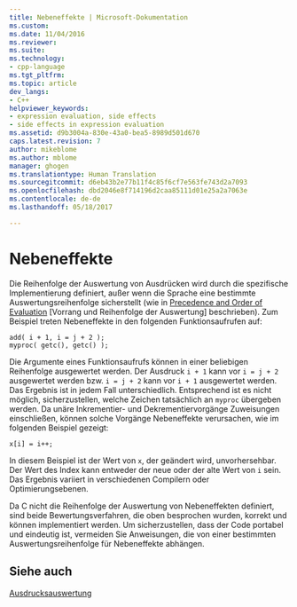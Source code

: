 ```yaml
---
title: Nebeneffekte | Microsoft-Dokumentation
ms.custom: 
ms.date: 11/04/2016
ms.reviewer: 
ms.suite: 
ms.technology:
- cpp-language
ms.tgt_pltfrm: 
ms.topic: article
dev_langs:
- C++
helpviewer_keywords:
- expression evaluation, side effects
- side effects in expression evaluation
ms.assetid: d9b3004a-830e-43a0-bea5-8989d501d670
caps.latest.revision: 7
author: mikeblome
ms.author: mblome
manager: ghogen
ms.translationtype: Human Translation
ms.sourcegitcommit: d6eb43b2e77b11f4c85f6cf7e563fe743d2a7093
ms.openlocfilehash: dbd2046e8f714196d2caa85111d01e25a2a7063e
ms.contentlocale: de-de
ms.lasthandoff: 05/18/2017

---
```

# <a name="side-effects"></a>Nebeneffekte
Die Reihenfolge der Auswertung von Ausdrücken wird durch die spezifische Implementierung definiert, außer wenn die Sprache eine bestimmte Auswertungsreihenfolge sicherstellt (wie in [Precedence and Order of Evaluation](../c-language/precedence-and-order-of-evaluation.md) [Vorrang und Reihenfolge der Auswertung] beschrieben). Zum Beispiel treten Nebeneffekte in den folgenden Funktionsaufrufen auf:  
  
```  
add( i + 1, i = j + 2 );  
myproc( getc(), getc() );  
```  
  
 Die Argumente eines Funktionsaufrufs können in einer beliebigen Reihenfolge ausgewertet werden. Der Ausdruck `i + 1` kann vor `i = j + 2` ausgewertet werden bzw. `i = j + 2` kann vor `i + 1` ausgewertet werden. Das Ergebnis ist in jedem Fall unterschiedlich. Entsprechend ist es nicht möglich, sicherzustellen, welche Zeichen tatsächlich an `myproc` übergeben werden. Da unäre Inkrementier- und Dekrementiervorgänge Zuweisungen einschließen, können solche Vorgänge Nebeneffekte verursachen, wie im folgenden Beispiel gezeigt:  
  
```  
x[i] = i++;  
```  
  
 In diesem Beispiel ist der Wert von `x`, der geändert wird, unvorhersehbar. Der Wert des Index kann entweder der neue oder der alte Wert von `i` sein. Das Ergebnis variiert in verschiedenen Compilern oder Optimierungsebenen.  
  
 Da C nicht die Reihenfolge der Auswertung von Nebeneffekten definiert, sind beide Bewertungsverfahren, die oben besprochen wurden, korrekt und können implementiert werden. Um sicherzustellen, dass der Code portabel und eindeutig ist, vermeiden Sie Anweisungen, die von einer bestimmten Auswertungsreihenfolge für Nebeneffekte abhängen.  
  
## <a name="see-also"></a>Siehe auch  
 [Ausdrucksauswertung](../c-language/expression-evaluation-c.md)
